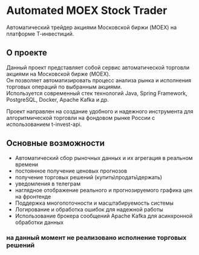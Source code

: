 # Automated MOEX Stock Trader

Автоматический трейдер акциями Московской биржи (MOEX) на платформе Т-инвестиций.

## О проекте

Данный проект представляет собой сервис автоматической торговли акциями на Московской бирже (MOEX).  
Он позволяет автоматизировать процесс анализа рынка и исполнения торговых операций по выбранным акциями.  
Используется современный стек технологий Java, Spring Framework, PostgreSQL, Docker, Apache Kafka и др.

Проект направлен на создание удобного и надежного инструмента для алгоритмической торговли на фондовом рынке России с использованием t-invest-api.

## Основные возможности

- Автоматический сбор рыночных данных и их агрегация в реальном времени  
- постоянное получение ценовых прогнозов
- получение торговых решений (купить\продать\держать)
- уведомления в телеграм
- наглядное отображение реального и прогнозируемого графика цен на фронтенде
- Поддержка многопоточности и масштабируемость системы  
- Логирование и обработка ошибок для надежной работы  
- Использование брокера сообщений Apache Kafka для асинхронной обработки данных

### на данный момент не реализовано исполнение торговых решений
